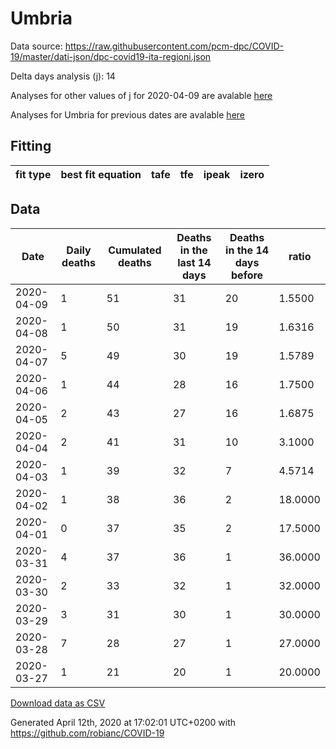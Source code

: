 # Umbria

Data source: https://raw.githubusercontent.com/pcm-dpc/COVID-19/master/dati-json/dpc-covid19-ita-regioni.json

Delta days analysis (j): 14

Analyses for other values of j for 2020-04-09 are avalable [here](../2020-04-09/README.md)

Analyses for Umbria for previous dates are avalable [here](../README.md)

## Fitting 
|fit type|best fit equation|tafe|tfe|ipeak|izero|
|-------|-----|--------|------|---|---|

## Data
|Date|Daily deaths|Cumulated deaths|Deaths in the last 14 days|Deaths in the 14 days before|ratio|
|----|----------|-----------|-------|--------------------|-----|
|2020-04-09|1|51|31|20|1.5500|
|2020-04-08|1|50|31|19|1.6316|
|2020-04-07|5|49|30|19|1.5789|
|2020-04-06|1|44|28|16|1.7500|
|2020-04-05|2|43|27|16|1.6875|
|2020-04-04|2|41|31|10|3.1000|
|2020-04-03|1|39|32|7|4.5714|
|2020-04-02|1|38|36|2|18.0000|
|2020-04-01|0|37|35|2|17.5000|
|2020-03-31|4|37|36|1|36.0000|
|2020-03-30|2|33|32|1|32.0000|
|2020-03-29|3|31|30|1|30.0000|
|2020-03-28|7|28|27|1|27.0000|
|2020-03-27|1|21|20|1|20.0000|

[Download data as CSV](COVID-19_umbria_j14_2020-04-09.csv)

Generated April 12th, 2020 at 17:02:01 UTC+0200 with https://github.com/robianc/COVID-19
